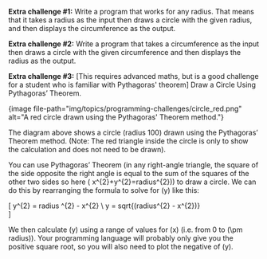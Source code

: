 **Extra challenge #1:** Write a program that works for any radius. That means that it takes a radius as the input then draws a circle with the given radius, and then displays the circumference as the output.

**Extra challenge #2:** Write a program that takes a circumference as the input then draws a circle with the given circumference and then displays the radius as the output.

**Extra challenge #3:** [This requires advanced maths, but is a good challenge for a student who is familiar with Pythagoras' theorem] Draw a Circle Using Pythagoras’ Theorem.

{image file-path="img/topics/programming-challenges/circle_red.png" alt="A red circle drawn using the Pythagoras' Theorem method."}

The diagram above shows a circle (radius 100) drawn using the Pythagoras’ Theorem method. (Note: The red triangle inside the circle is only to show the calculation and does not need to be drawn).

You can use Pythagoras’ Theorem (in any right-angle triangle, the square of the side opposite the right angle is equal to the sum of the squares of the other two sides so here \( x^{2}+y^{2}=radius^{2}\)) to draw a circle. We can do this by rearranging the formula to solve for \(y\) like this:

\[ y^{2} = radius ^{2} - x^{2} \\ y = sqrt{(radius^{2} - x^{2})}  
\]

We then calculate \(y\) using a range of values for \(x\) (i.e. from 0 to \(\pm radius\)). Your programming language will probably only give you the positive square root, so you will also need to plot the negative of \(y\).